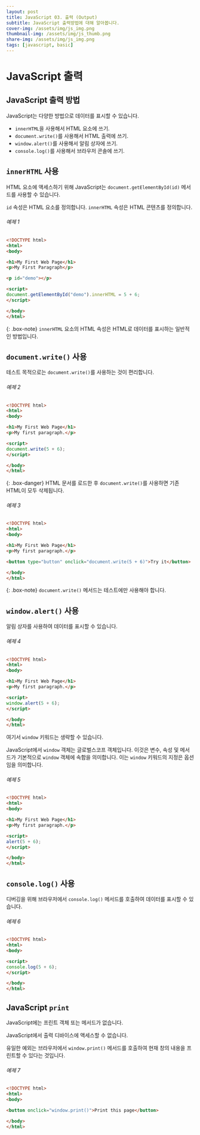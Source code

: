 ```yaml
---
layout: post
title: JavaScript 03. 출력 (Output)
subtitle: JavaScript 출력방법에 대해 알아봅니다.
cover-img: /assets/img/js_img.png
thumbnail-img: /assets/img/js_thumb.png
share-img: /assets/img/js_img.png
tags: [javascript, basic]
---
```


# JavaScript 출력

## JavaScript 출력 방법

JavaScript는 다양한 방법으로 데이터를 표시할 수 있습니다.

+ ```innerHTML```을 사용해서 HTML 요소에 쓰기.
+ ```document.write()```를 사용해서 HTML 출력에 쓰기.
+ ```window.alert()```를 사용해서 알림 상자에 쓰기.
+ ```console.log()```를 사용해서 브라우저 콘솔에 쓰기.

## ```innerHTML``` 사용

HTML 요소에 액세스하기 위해 JavaScript는 ```document.getElementById(id)``` 메서드를 사용할 수 있습니다.

```id``` 속성은 HTML 요소를 정의합니다. ```innerHTML``` 속성은 HTML 콘텐츠를 정의합니다.

###### 예제 1

```html
<!DOCTYPE html>
<html>
<body>

<h1>My First Web Page</h1>
<p>My First Paragraph</p>

<p id="demo"></p>

<script>
document.getElementById("demo").innerHTML = 5 + 6;
</script>

</body>
</html>
```

{: .box-note}
```innerHTML``` 요소의 HTML 속성은 HTML로 데이터를 표시하는 일반적인 방법입니다.

## ```document.write()``` 사용

테스트 목적으로는 ```document.write()```를 사용하는 것이 편리합니다.

###### 예제 2

```html
<!DOCTYPE html>
<html>
<body>

<h1>My First Web Page</h1>
<p>My first paragraph.</p>

<script>
document.write(5 + 6);
</script>

</body>
</html>
```

{: .box-danger}
HTML 문서를 로드한 후 ```document.write()```를 사용하면 기존 HTML이 모두 삭제됩니다.

###### 예제 3

```html
<!DOCTYPE html>
<html>
<body>

<h1>My First Web Page</h1>
<p>My first paragraph.</p>

<button type="button" onclick="document.write(5 + 6)">Try it</button>

</body>
</html>

```

{: .box-note}
```document.write()``` 메서드는 테스트에만 사용해야 합니다.

## ```window.alert()``` 사용

알림 상자를 사용하여 데이터를 표시할 수 있습니다.

###### 예제 4

```html
<!DOCTYPE html>
<html>
<body>

<h1>My First Web Page</h1>
<p>My first paragraph.</p>

<script>
window.alert(5 + 6);
</script>

</body>
</html>
```

여기서 ```window``` 키워드는 생략할 수 있습니다.

JavaScript에서 ```window``` 객체는 글로벌스코프 객체입니다. 이것은 변수, 속성 및 메서드가 기본적으로 ```window``` 객체에 속함을 의미합니다. 이는 ```window``` 키워드의 지정은 옵션임을 의미합니다.

###### 예제 5

```html
<!DOCTYPE html>
<html>
<body>

<h1>My First Web Page</h1>
<p>My first paragraph.</p>

<script>
alert(5 + 6);
</script>

</body>
</html>
```

## ```console.log()``` 사용

디버깅을 위해 브라우저에서 ```console.log()``` 메서드를 호출하여 데이터를 표시할 수 있습니다.

###### 예제 6

```html
<!DOCTYPE html>
<html>
<body>

<script>
console.log(5 + 6);
</script>

</body>
</html>
```

## JavaScript ```print```

JavaScript에는 프린트 객체 또는 메서드가 없습니다.

JavaScript에서 출력 디바이스에 액세스할 수 없습니다.

유일한 예외는 브라우저에서 ```window.print()``` 메서드를 호출하여 현재 창의 내용을 프린트할 수 있다는 것입니다.

###### 예제 7

```html
<!DOCTYPE html>
<html>
<body>

<button onclick="window.print()">Print this page</button>

</body>
</html>
```
